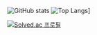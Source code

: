 ![GitHub stats](https://github-readme-stats.vercel.app/api?username=Jinnyzinny&show_icons=true&theme=radical)
![Top Langs](https://github-readme-stats.vercel.app/api/top-langs/?username=Jinnyzinny)]


[![Solved.ac
프로필](http://mazassumnida.wtf/api/v2/generate_badge?boj=ddocdoli)](https://solved.ac/ddocdoli)

